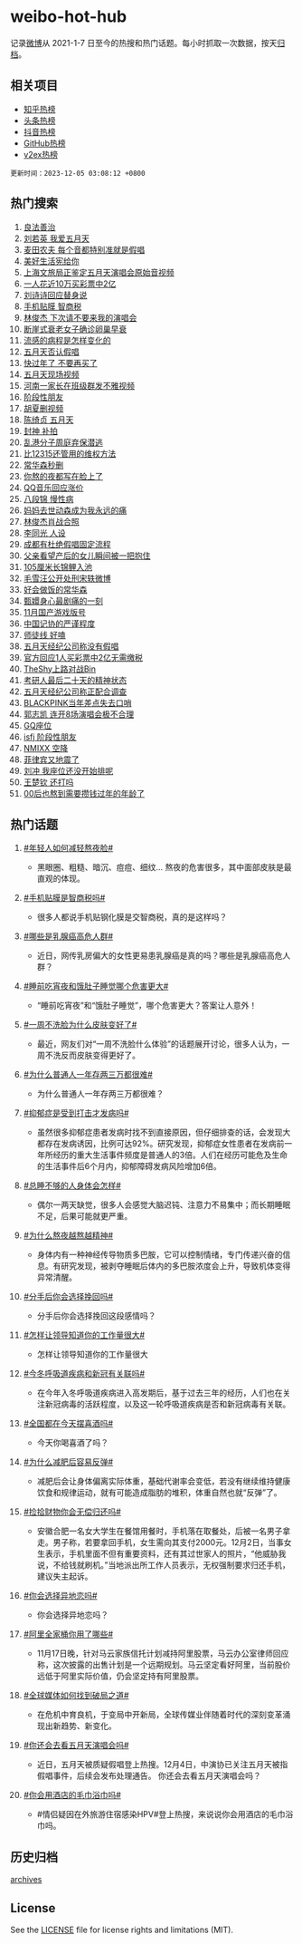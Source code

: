 # weibo-hot-hub

记录[微博](https://www.weibo.com)从 2021-1-7 日至今的热搜和热门话题。每小时抓取一次数据，按天[归档](archives)。

## 相关项目

- [知乎热榜](https://github.com/lonnyzhang423/zhihu-hot-hub)
- [头条热榜](https://github.com/lonnyzhang423/toutiao-hot-hub)
- [抖音热榜](https://github.com/lonnyzhang423/douyin-hot-hub)
- [GitHub热榜](https://github.com/lonnyzhang423/github-hot-hub)
- [v2ex热榜](https://github.com/lonnyzhang423/v2ex-hot-hub)


`更新时间：2023-12-05 03:08:12 +0800`

## 热门搜索

1. [良法善治](https://m.weibo.cn/search?containerid=100103type%3D1%26t%3D10%26q%3D%23%E8%89%AF%E6%B3%95%E5%96%84%E6%B2%BB%23&stream_entry_id=51&isnewpage=1&extparam=seat%3D1%26pos%3D0%26c_type%3D51%26q%3D%2523%25E8%2589%25AF%25E6%25B3%2595%25E5%2596%2584%25E6%25B2%25BB%2523%26filter_type%3Drealtimehot%26cate%3D10103%26stream_entry_id%3D51%26dgr%3D0%26display_time%3D1701716889%26pre_seqid%3D170171688970403231293)
1. [刘若英 我爱五月天](https://m.weibo.cn/search?containerid=100103type%3D1%26t%3D10%26q%3D%E5%88%98%E8%8B%A5%E8%8B%B1+%E6%88%91%E7%88%B1%E4%BA%94%E6%9C%88%E5%A4%A9&stream_entry_id=31&isnewpage=1&extparam=seat%3D1%26filter_type%3Drealtimehot%26q%3D%25E5%2588%2598%25E8%258B%25A5%25E8%258B%25B1%2520%25E6%2588%2591%25E7%2588%25B1%25E4%25BA%2594%25E6%259C%2588%25E5%25A4%25A9%26realpos%3D1%26pos%3D0%26lcate%3D5001%26c_type%3D31%26flag%3D16%26band_rank%3D1%26cate%3D5001%26stream_entry_id%3D31%26dgr%3D0%26display_time%3D1701716889%26pre_seqid%3D170171688970403231293)
1. [麦田农夫 每个音都特别准就是假唱](https://m.weibo.cn/search?containerid=100103type%3D1%26t%3D10%26q%3D%E9%BA%A6%E7%94%B0%E5%86%9C%E5%A4%AB+%E6%AF%8F%E4%B8%AA%E9%9F%B3%E9%83%BD%E7%89%B9%E5%88%AB%E5%87%86%E5%B0%B1%E6%98%AF%E5%81%87%E5%94%B1&stream_entry_id=31&isnewpage=1&extparam=seat%3D1%26filter_type%3Drealtimehot%26q%3D%25E9%25BA%25A6%25E7%2594%25B0%25E5%2586%259C%25E5%25A4%25AB%2520%25E6%25AF%258F%25E4%25B8%25AA%25E9%259F%25B3%25E9%2583%25BD%25E7%2589%25B9%25E5%2588%25AB%25E5%2587%2586%25E5%25B0%25B1%25E6%2598%25AF%25E5%2581%2587%25E5%2594%25B1%26realpos%3D2%26pos%3D1%26lcate%3D5001%26c_type%3D31%26flag%3D2%26band_rank%3D2%26cate%3D5001%26stream_entry_id%3D31%26dgr%3D0%26display_time%3D1701716889%26pre_seqid%3D170171688970403231293)
1. [美好生活宪给你](https://m.weibo.cn/search?containerid=100103type%3D1%26t%3D10%26q%3D%23%E7%BE%8E%E5%A5%BD%E7%94%9F%E6%B4%BB%E5%AE%AA%E7%BB%99%E4%BD%A0%23&stream_entry_id=31&isnewpage=1&extparam=seat%3D1%26filter_type%3Drealtimehot%26q%3D%2523%25E7%25BE%258E%25E5%25A5%25BD%25E7%2594%259F%25E6%25B4%25BB%25E5%25AE%25AA%25E7%25BB%2599%25E4%25BD%25A0%2523%26realpos%3D3%26pos%3D2%26lcate%3D5001%26c_type%3D31%26flag%3D0%26band_rank%3D3%26cate%3D5001%26stream_entry_id%3D31%26dgr%3D0%26display_time%3D1701716889%26pre_seqid%3D170171688970403231293)
1. [上海文旅局正鉴定五月天演唱会原始音视频](https://m.weibo.cn/search?containerid=100103type%3D1%26t%3D10%26q%3D%23%E4%B8%8A%E6%B5%B7%E6%96%87%E6%97%85%E5%B1%80%E6%AD%A3%E9%89%B4%E5%AE%9A%E4%BA%94%E6%9C%88%E5%A4%A9%E6%BC%94%E5%94%B1%E4%BC%9A%E5%8E%9F%E5%A7%8B%E9%9F%B3%E8%A7%86%E9%A2%91%23&stream_entry_id=31&isnewpage=1&extparam=seat%3D1%26filter_type%3Drealtimehot%26q%3D%2523%25E4%25B8%258A%25E6%25B5%25B7%25E6%2596%2587%25E6%2597%2585%25E5%25B1%2580%25E6%25AD%25A3%25E9%2589%25B4%25E5%25AE%259A%25E4%25BA%2594%25E6%259C%2588%25E5%25A4%25A9%25E6%25BC%2594%25E5%2594%25B1%25E4%25BC%259A%25E5%258E%259F%25E5%25A7%258B%25E9%259F%25B3%25E8%25A7%2586%25E9%25A2%2591%2523%26realpos%3D4%26pos%3D3%26lcate%3D5001%26c_type%3D31%26flag%3D16%26band_rank%3D4%26cate%3D5001%26stream_entry_id%3D31%26dgr%3D0%26display_time%3D1701716889%26pre_seqid%3D170171688970403231293)
1. [一人花近10万买彩票中2亿](https://m.weibo.cn/search?containerid=100103type%3D1%26t%3D10%26q%3D%23%E4%B8%80%E4%BA%BA%E8%8A%B1%E8%BF%9110%E4%B8%87%E4%B9%B0%E5%BD%A9%E7%A5%A8%E4%B8%AD2%E4%BA%BF%23&stream_entry_id=31&isnewpage=1&extparam=seat%3D1%26filter_type%3Drealtimehot%26q%3D%2523%25E4%25B8%2580%25E4%25BA%25BA%25E8%258A%25B1%25E8%25BF%259110%25E4%25B8%2587%25E4%25B9%25B0%25E5%25BD%25A9%25E7%25A5%25A8%25E4%25B8%25AD2%25E4%25BA%25BF%2523%26realpos%3D5%26pos%3D4%26lcate%3D5001%26c_type%3D31%26flag%3D16%26band_rank%3D5%26cate%3D5001%26stream_entry_id%3D31%26dgr%3D0%26display_time%3D1701716889%26pre_seqid%3D170171688970403231293)
1. [刘诗诗回应替身说](https://m.weibo.cn/search?containerid=100103type%3D1%26t%3D10%26q%3D%E5%88%98%E8%AF%97%E8%AF%97%E5%9B%9E%E5%BA%94%E6%9B%BF%E8%BA%AB%E8%AF%B4&stream_entry_id=31&isnewpage=1&extparam=seat%3D1%26filter_type%3Drealtimehot%26q%3D%25E5%2588%2598%25E8%25AF%2597%25E8%25AF%2597%25E5%259B%259E%25E5%25BA%2594%25E6%259B%25BF%25E8%25BA%25AB%25E8%25AF%25B4%26realpos%3D6%26pos%3D5%26lcate%3D5001%26c_type%3D31%26flag%3D2%26band_rank%3D6%26cate%3D5001%26stream_entry_id%3D31%26dgr%3D0%26display_time%3D1701716889%26pre_seqid%3D170171688970403231293)
1. [手机贴膜 智商税](https://m.weibo.cn/search?containerid=100103type%3D1%26t%3D10%26q%3D%E6%89%8B%E6%9C%BA%E8%B4%B4%E8%86%9C+%E6%99%BA%E5%95%86%E7%A8%8E&stream_entry_id=31&isnewpage=1&extparam=seat%3D1%26filter_type%3Drealtimehot%26q%3D%25E6%2589%258B%25E6%259C%25BA%25E8%25B4%25B4%25E8%2586%259C%2520%25E6%2599%25BA%25E5%2595%2586%25E7%25A8%258E%26realpos%3D7%26pos%3D6%26lcate%3D5001%26c_type%3D31%26flag%3D2%26band_rank%3D7%26cate%3D5001%26stream_entry_id%3D31%26dgr%3D0%26display_time%3D1701716889%26pre_seqid%3D170171688970403231293)
1. [林俊杰 下次请不要来我的演唱会](https://m.weibo.cn/search?containerid=100103type%3D1%26t%3D10%26q%3D%E6%9E%97%E4%BF%8A%E6%9D%B0+%E4%B8%8B%E6%AC%A1%E8%AF%B7%E4%B8%8D%E8%A6%81%E6%9D%A5%E6%88%91%E7%9A%84%E6%BC%94%E5%94%B1%E4%BC%9A&stream_entry_id=31&isnewpage=1&extparam=seat%3D1%26filter_type%3Drealtimehot%26q%3D%25E6%259E%2597%25E4%25BF%258A%25E6%259D%25B0%2520%25E4%25B8%258B%25E6%25AC%25A1%25E8%25AF%25B7%25E4%25B8%258D%25E8%25A6%2581%25E6%259D%25A5%25E6%2588%2591%25E7%259A%2584%25E6%25BC%2594%25E5%2594%25B1%25E4%25BC%259A%26realpos%3D8%26pos%3D7%26lcate%3D5001%26c_type%3D31%26flag%3D2%26band_rank%3D8%26cate%3D5001%26stream_entry_id%3D31%26dgr%3D0%26display_time%3D1701716889%26pre_seqid%3D170171688970403231293)
1. [断崖式衰老女子确诊卵巢早衰](https://m.weibo.cn/search?containerid=100103type%3D1%26t%3D10%26q%3D%23%E6%96%AD%E5%B4%96%E5%BC%8F%E8%A1%B0%E8%80%81%E5%A5%B3%E5%AD%90%E7%A1%AE%E8%AF%8A%E5%8D%B5%E5%B7%A2%E6%97%A9%E8%A1%B0%23&stream_entry_id=31&isnewpage=1&extparam=seat%3D1%26filter_type%3Drealtimehot%26q%3D%2523%25E6%2596%25AD%25E5%25B4%2596%25E5%25BC%258F%25E8%25A1%25B0%25E8%2580%2581%25E5%25A5%25B3%25E5%25AD%2590%25E7%25A1%25AE%25E8%25AF%258A%25E5%258D%25B5%25E5%25B7%25A2%25E6%2597%25A9%25E8%25A1%25B0%2523%26realpos%3D9%26pos%3D8%26lcate%3D5001%26c_type%3D31%26flag%3D2%26band_rank%3D9%26cate%3D5001%26stream_entry_id%3D31%26dgr%3D0%26display_time%3D1701716889%26pre_seqid%3D170171688970403231293)
1. [流感的病程是怎样变化的](https://m.weibo.cn/search?containerid=100103type%3D1%26t%3D10%26q%3D%23%E6%B5%81%E6%84%9F%E7%9A%84%E7%97%85%E7%A8%8B%E6%98%AF%E6%80%8E%E6%A0%B7%E5%8F%98%E5%8C%96%E7%9A%84%23&stream_entry_id=31&isnewpage=1&extparam=seat%3D1%26filter_type%3Drealtimehot%26q%3D%2523%25E6%25B5%2581%25E6%2584%259F%25E7%259A%2584%25E7%2597%2585%25E7%25A8%258B%25E6%2598%25AF%25E6%2580%258E%25E6%25A0%25B7%25E5%258F%2598%25E5%258C%2596%25E7%259A%2584%2523%26realpos%3D10%26pos%3D9%26lcate%3D5001%26c_type%3D31%26flag%3D0%26band_rank%3D10%26cate%3D5001%26stream_entry_id%3D31%26dgr%3D0%26display_time%3D1701716889%26pre_seqid%3D170171688970403231293)
1. [五月天否认假唱](https://m.weibo.cn/search?containerid=100103type%3D1%26t%3D10%26q%3D%E4%BA%94%E6%9C%88%E5%A4%A9%E5%90%A6%E8%AE%A4%E5%81%87%E5%94%B1&stream_entry_id=31&isnewpage=1&extparam=seat%3D1%26filter_type%3Drealtimehot%26q%3D%25E4%25BA%2594%25E6%259C%2588%25E5%25A4%25A9%25E5%2590%25A6%25E8%25AE%25A4%25E5%2581%2587%25E5%2594%25B1%26realpos%3D11%26pos%3D10%26lcate%3D5001%26c_type%3D31%26flag%3D0%26band_rank%3D11%26cate%3D5001%26stream_entry_id%3D31%26dgr%3D0%26display_time%3D1701716889%26pre_seqid%3D170171688970403231293)
1. [快过年了 不要再买了](https://m.weibo.cn/search?containerid=100103type%3D1%26t%3D10%26q%3D%E5%BF%AB%E8%BF%87%E5%B9%B4%E4%BA%86+%E4%B8%8D%E8%A6%81%E5%86%8D%E4%B9%B0%E4%BA%86&stream_entry_id=31&isnewpage=1&extparam=seat%3D1%26filter_type%3Drealtimehot%26q%3D%25E5%25BF%25AB%25E8%25BF%2587%25E5%25B9%25B4%25E4%25BA%2586%2520%25E4%25B8%258D%25E8%25A6%2581%25E5%2586%258D%25E4%25B9%25B0%25E4%25BA%2586%26realpos%3D12%26pos%3D11%26lcate%3D5001%26c_type%3D31%26flag%3D2%26band_rank%3D12%26cate%3D5001%26stream_entry_id%3D31%26dgr%3D0%26display_time%3D1701716889%26pre_seqid%3D170171688970403231293)
1. [五月天现场视频](https://m.weibo.cn/search?containerid=100103type%3D1%26t%3D10%26q%3D%E4%BA%94%E6%9C%88%E5%A4%A9%E7%8E%B0%E5%9C%BA%E8%A7%86%E9%A2%91&stream_entry_id=31&isnewpage=1&extparam=seat%3D1%26filter_type%3Drealtimehot%26q%3D%25E4%25BA%2594%25E6%259C%2588%25E5%25A4%25A9%25E7%258E%25B0%25E5%259C%25BA%25E8%25A7%2586%25E9%25A2%2591%26realpos%3D13%26pos%3D12%26lcate%3D5001%26c_type%3D31%26flag%3D0%26band_rank%3D13%26cate%3D5001%26stream_entry_id%3D31%26dgr%3D0%26display_time%3D1701716889%26pre_seqid%3D170171688970403231293)
1. [河南一家长在班级群发不雅视频](https://m.weibo.cn/search?containerid=100103type%3D1%26t%3D10%26q%3D%23%E6%B2%B3%E5%8D%97%E4%B8%80%E5%AE%B6%E9%95%BF%E5%9C%A8%E7%8F%AD%E7%BA%A7%E7%BE%A4%E5%8F%91%E4%B8%8D%E9%9B%85%E8%A7%86%E9%A2%91%23&stream_entry_id=31&isnewpage=1&extparam=seat%3D1%26filter_type%3Drealtimehot%26q%3D%2523%25E6%25B2%25B3%25E5%258D%2597%25E4%25B8%2580%25E5%25AE%25B6%25E9%2595%25BF%25E5%259C%25A8%25E7%258F%25AD%25E7%25BA%25A7%25E7%25BE%25A4%25E5%258F%2591%25E4%25B8%258D%25E9%259B%2585%25E8%25A7%2586%25E9%25A2%2591%2523%26realpos%3D14%26pos%3D13%26lcate%3D5001%26c_type%3D31%26flag%3D0%26band_rank%3D14%26cate%3D5001%26stream_entry_id%3D31%26dgr%3D0%26display_time%3D1701716889%26pre_seqid%3D170171688970403231293)
1. [阶段性朋友](https://m.weibo.cn/search?containerid=100103type%3D1%26t%3D10%26q%3D%23%E9%98%B6%E6%AE%B5%E6%80%A7%E6%9C%8B%E5%8F%8B%23&stream_entry_id=31&isnewpage=1&extparam=seat%3D1%26filter_type%3Drealtimehot%26q%3D%2523%25E9%2598%25B6%25E6%25AE%25B5%25E6%2580%25A7%25E6%259C%258B%25E5%258F%258B%2523%26realpos%3D15%26pos%3D14%26lcate%3D5001%26c_type%3D31%26flag%3D1%26band_rank%3D15%26cate%3D5001%26stream_entry_id%3D31%26dgr%3D0%26display_time%3D1701716889%26pre_seqid%3D170171688970403231293)
1. [胡夏删视频](https://m.weibo.cn/search?containerid=100103type%3D1%26t%3D10%26q%3D%E8%83%A1%E5%A4%8F%E5%88%A0%E8%A7%86%E9%A2%91&stream_entry_id=31&isnewpage=1&extparam=seat%3D1%26filter_type%3Drealtimehot%26q%3D%25E8%2583%25A1%25E5%25A4%258F%25E5%2588%25A0%25E8%25A7%2586%25E9%25A2%2591%26realpos%3D16%26pos%3D15%26lcate%3D5001%26c_type%3D31%26flag%3D0%26band_rank%3D16%26cate%3D5001%26stream_entry_id%3D31%26dgr%3D0%26display_time%3D1701716889%26pre_seqid%3D170171688970403231293)
1. [陈绮贞 五月天](https://m.weibo.cn/search?containerid=100103type%3D1%26t%3D10%26q%3D%E9%99%88%E7%BB%AE%E8%B4%9E+%E4%BA%94%E6%9C%88%E5%A4%A9&stream_entry_id=31&isnewpage=1&extparam=seat%3D1%26filter_type%3Drealtimehot%26q%3D%25E9%2599%2588%25E7%25BB%25AE%25E8%25B4%259E%2520%25E4%25BA%2594%25E6%259C%2588%25E5%25A4%25A9%26realpos%3D17%26pos%3D16%26lcate%3D5001%26c_type%3D31%26flag%3D0%26band_rank%3D17%26cate%3D5001%26stream_entry_id%3D31%26dgr%3D0%26display_time%3D1701716889%26pre_seqid%3D170171688970403231293)
1. [封神 补拍](https://m.weibo.cn/search?containerid=100103type%3D1%26t%3D10%26q%3D%E5%B0%81%E7%A5%9E+%E8%A1%A5%E6%8B%8D&stream_entry_id=31&isnewpage=1&extparam=seat%3D1%26filter_type%3Drealtimehot%26q%3D%25E5%25B0%2581%25E7%25A5%259E%2520%25E8%25A1%25A5%25E6%258B%258D%26realpos%3D18%26pos%3D17%26lcate%3D5001%26c_type%3D31%26flag%3D2%26band_rank%3D18%26cate%3D5001%26stream_entry_id%3D31%26dgr%3D0%26display_time%3D1701716889%26pre_seqid%3D170171688970403231293)
1. [乱港分子周庭弃保潜逃](https://m.weibo.cn/search?containerid=100103type%3D1%26t%3D10%26q%3D%23%E4%B9%B1%E6%B8%AF%E5%88%86%E5%AD%90%E5%91%A8%E5%BA%AD%E5%BC%83%E4%BF%9D%E6%BD%9C%E9%80%83%23&stream_entry_id=31&isnewpage=1&extparam=seat%3D1%26filter_type%3Drealtimehot%26q%3D%2523%25E4%25B9%25B1%25E6%25B8%25AF%25E5%2588%2586%25E5%25AD%2590%25E5%2591%25A8%25E5%25BA%25AD%25E5%25BC%2583%25E4%25BF%259D%25E6%25BD%259C%25E9%2580%2583%2523%26realpos%3D19%26pos%3D18%26lcate%3D5001%26c_type%3D31%26flag%3D0%26band_rank%3D19%26cate%3D5001%26stream_entry_id%3D31%26dgr%3D0%26display_time%3D1701716889%26pre_seqid%3D170171688970403231293)
1. [比12315还管用的维权方法](https://m.weibo.cn/search?containerid=100103type%3D1%26t%3D10%26q%3D%E6%AF%9412315%E8%BF%98%E7%AE%A1%E7%94%A8%E7%9A%84%E7%BB%B4%E6%9D%83%E6%96%B9%E6%B3%95&stream_entry_id=31&isnewpage=1&extparam=seat%3D1%26filter_type%3Drealtimehot%26q%3D%25E6%25AF%259412315%25E8%25BF%2598%25E7%25AE%25A1%25E7%2594%25A8%25E7%259A%2584%25E7%25BB%25B4%25E6%259D%2583%25E6%2596%25B9%25E6%25B3%2595%26realpos%3D20%26pos%3D19%26lcate%3D5001%26c_type%3D31%26flag%3D0%26band_rank%3D20%26cate%3D5001%26stream_entry_id%3D31%26dgr%3D0%26display_time%3D1701716889%26pre_seqid%3D170171688970403231293)
1. [常华森秒删](https://m.weibo.cn/search?containerid=100103type%3D1%26t%3D10%26q%3D%23%E5%B8%B8%E5%8D%8E%E6%A3%AE%E7%A7%92%E5%88%A0%23&stream_entry_id=31&isnewpage=1&extparam=seat%3D1%26filter_type%3Drealtimehot%26q%3D%2523%25E5%25B8%25B8%25E5%258D%258E%25E6%25A3%25AE%25E7%25A7%2592%25E5%2588%25A0%2523%26realpos%3D21%26pos%3D20%26lcate%3D5001%26c_type%3D31%26flag%3D2%26band_rank%3D21%26cate%3D5001%26stream_entry_id%3D31%26dgr%3D0%26display_time%3D1701716889%26pre_seqid%3D170171688970403231293)
1. [你熬的夜都写在脸上了](https://m.weibo.cn/search?containerid=100103type%3D1%26t%3D10%26q%3D%23%E4%BD%A0%E7%86%AC%E7%9A%84%E5%A4%9C%E9%83%BD%E5%86%99%E5%9C%A8%E8%84%B8%E4%B8%8A%E4%BA%86%23&stream_entry_id=31&isnewpage=1&extparam=seat%3D1%26filter_type%3Drealtimehot%26q%3D%2523%25E4%25BD%25A0%25E7%2586%25AC%25E7%259A%2584%25E5%25A4%259C%25E9%2583%25BD%25E5%2586%2599%25E5%259C%25A8%25E8%2584%25B8%25E4%25B8%258A%25E4%25BA%2586%2523%26realpos%3D22%26pos%3D21%26lcate%3D5001%26c_type%3D31%26flag%3D0%26band_rank%3D22%26cate%3D5001%26stream_entry_id%3D31%26dgr%3D0%26display_time%3D1701716889%26pre_seqid%3D170171688970403231293)
1. [QQ音乐回应涨价](https://m.weibo.cn/search?containerid=100103type%3D1%26t%3D10%26q%3D%23QQ%E9%9F%B3%E4%B9%90%E5%9B%9E%E5%BA%94%E6%B6%A8%E4%BB%B7%23&stream_entry_id=31&isnewpage=1&extparam=seat%3D1%26filter_type%3Drealtimehot%26q%3D%2523QQ%25E9%259F%25B3%25E4%25B9%2590%25E5%259B%259E%25E5%25BA%2594%25E6%25B6%25A8%25E4%25BB%25B7%2523%26realpos%3D23%26pos%3D22%26lcate%3D5001%26c_type%3D31%26flag%3D0%26band_rank%3D23%26cate%3D5001%26stream_entry_id%3D31%26dgr%3D0%26display_time%3D1701716889%26pre_seqid%3D170171688970403231293)
1. [八段锦 慢性病](https://m.weibo.cn/search?containerid=100103type%3D1%26t%3D10%26q%3D%E5%85%AB%E6%AE%B5%E9%94%A6+%E6%85%A2%E6%80%A7%E7%97%85&stream_entry_id=31&isnewpage=1&extparam=seat%3D1%26filter_type%3Drealtimehot%26q%3D%25E5%2585%25AB%25E6%25AE%25B5%25E9%2594%25A6%2520%25E6%2585%25A2%25E6%2580%25A7%25E7%2597%2585%26realpos%3D24%26pos%3D23%26lcate%3D5001%26c_type%3D31%26flag%3D0%26band_rank%3D24%26cate%3D5001%26stream_entry_id%3D31%26dgr%3D0%26display_time%3D1701716889%26pre_seqid%3D170171688970403231293)
1. [妈妈去世动森成为我永远的痛](https://m.weibo.cn/search?containerid=100103type%3D1%26t%3D10%26q%3D%E5%A6%88%E5%A6%88%E5%8E%BB%E4%B8%96%E5%8A%A8%E6%A3%AE%E6%88%90%E4%B8%BA%E6%88%91%E6%B0%B8%E8%BF%9C%E7%9A%84%E7%97%9B&stream_entry_id=31&isnewpage=1&extparam=seat%3D1%26filter_type%3Drealtimehot%26q%3D%25E5%25A6%2588%25E5%25A6%2588%25E5%258E%25BB%25E4%25B8%2596%25E5%258A%25A8%25E6%25A3%25AE%25E6%2588%2590%25E4%25B8%25BA%25E6%2588%2591%25E6%25B0%25B8%25E8%25BF%259C%25E7%259A%2584%25E7%2597%259B%26realpos%3D25%26pos%3D24%26lcate%3D5001%26c_type%3D31%26flag%3D0%26band_rank%3D25%26cate%3D5001%26stream_entry_id%3D31%26dgr%3D0%26display_time%3D1701716889%26pre_seqid%3D170171688970403231293)
1. [林俊杰肖战合照](https://m.weibo.cn/search?containerid=100103type%3D1%26t%3D10%26q%3D%23%E6%9E%97%E4%BF%8A%E6%9D%B0%E8%82%96%E6%88%98%E5%90%88%E7%85%A7%23&stream_entry_id=31&isnewpage=1&extparam=seat%3D1%26filter_type%3Drealtimehot%26q%3D%2523%25E6%259E%2597%25E4%25BF%258A%25E6%259D%25B0%25E8%2582%2596%25E6%2588%2598%25E5%2590%2588%25E7%2585%25A7%2523%26realpos%3D26%26pos%3D25%26lcate%3D5001%26c_type%3D31%26flag%3D0%26band_rank%3D26%26cate%3D5001%26stream_entry_id%3D31%26dgr%3D0%26display_time%3D1701716889%26pre_seqid%3D170171688970403231293)
1. [李同光 人设](https://m.weibo.cn/search?containerid=100103type%3D1%26t%3D10%26q%3D%E6%9D%8E%E5%90%8C%E5%85%89+%E4%BA%BA%E8%AE%BE&stream_entry_id=31&isnewpage=1&extparam=seat%3D1%26filter_type%3Drealtimehot%26q%3D%25E6%259D%258E%25E5%2590%258C%25E5%2585%2589%2520%25E4%25BA%25BA%25E8%25AE%25BE%26realpos%3D27%26pos%3D26%26lcate%3D5001%26c_type%3D31%26flag%3D0%26band_rank%3D27%26cate%3D5001%26stream_entry_id%3D31%26dgr%3D0%26display_time%3D1701716889%26pre_seqid%3D170171688970403231293)
1. [成都有杜绝假唱固定流程](https://m.weibo.cn/search?containerid=100103type%3D1%26t%3D10%26q%3D%23%E6%88%90%E9%83%BD%E6%9C%89%E6%9D%9C%E7%BB%9D%E5%81%87%E5%94%B1%E5%9B%BA%E5%AE%9A%E6%B5%81%E7%A8%8B%23&stream_entry_id=31&isnewpage=1&extparam=seat%3D1%26filter_type%3Drealtimehot%26q%3D%2523%25E6%2588%2590%25E9%2583%25BD%25E6%259C%2589%25E6%259D%259C%25E7%25BB%259D%25E5%2581%2587%25E5%2594%25B1%25E5%259B%25BA%25E5%25AE%259A%25E6%25B5%2581%25E7%25A8%258B%2523%26realpos%3D28%26pos%3D27%26lcate%3D5001%26c_type%3D31%26flag%3D0%26band_rank%3D28%26cate%3D5001%26stream_entry_id%3D31%26dgr%3D0%26display_time%3D1701716889%26pre_seqid%3D170171688970403231293)
1. [父亲看望产后的女儿瞬间被一把抱住](https://m.weibo.cn/search?containerid=100103type%3D1%26t%3D10%26q%3D%23%E7%88%B6%E4%BA%B2%E7%9C%8B%E6%9C%9B%E4%BA%A7%E5%90%8E%E7%9A%84%E5%A5%B3%E5%84%BF%E7%9E%AC%E9%97%B4%E8%A2%AB%E4%B8%80%E6%8A%8A%E6%8A%B1%E4%BD%8F%23&stream_entry_id=31&isnewpage=1&extparam=seat%3D1%26filter_type%3Drealtimehot%26q%3D%2523%25E7%2588%25B6%25E4%25BA%25B2%25E7%259C%258B%25E6%259C%259B%25E4%25BA%25A7%25E5%2590%258E%25E7%259A%2584%25E5%25A5%25B3%25E5%2584%25BF%25E7%259E%25AC%25E9%2597%25B4%25E8%25A2%25AB%25E4%25B8%2580%25E6%258A%258A%25E6%258A%25B1%25E4%25BD%258F%2523%26realpos%3D29%26pos%3D28%26lcate%3D5001%26c_type%3D31%26flag%3D32768%26band_rank%3D29%26cate%3D5001%26stream_entry_id%3D31%26dgr%3D0%26display_time%3D1701716889%26pre_seqid%3D170171688970403231293)
1. [105厘米长锦鲤入池](https://m.weibo.cn/search?containerid=100103type%3D1%26t%3D10%26q%3D%23105%E5%8E%98%E7%B1%B3%E9%95%BF%E9%94%A6%E9%B2%A4%E5%85%A5%E6%B1%A0%23&stream_entry_id=31&isnewpage=1&extparam=seat%3D1%26filter_type%3Drealtimehot%26q%3D%2523105%25E5%258E%2598%25E7%25B1%25B3%25E9%2595%25BF%25E9%2594%25A6%25E9%25B2%25A4%25E5%2585%25A5%25E6%25B1%25A0%2523%26realpos%3D30%26pos%3D29%26lcate%3D5001%26c_type%3D31%26flag%3D0%26band_rank%3D30%26cate%3D5001%26stream_entry_id%3D31%26dgr%3D0%26display_time%3D1701716889%26pre_seqid%3D170171688970403231293)
1. [毛雪汪公开处刑宋轶微博](https://m.weibo.cn/search?containerid=100103type%3D1%26t%3D10%26q%3D%E6%AF%9B%E9%9B%AA%E6%B1%AA%E5%85%AC%E5%BC%80%E5%A4%84%E5%88%91%E5%AE%8B%E8%BD%B6%E5%BE%AE%E5%8D%9A&stream_entry_id=31&isnewpage=1&extparam=seat%3D1%26filter_type%3Drealtimehot%26q%3D%25E6%25AF%259B%25E9%259B%25AA%25E6%25B1%25AA%25E5%2585%25AC%25E5%25BC%2580%25E5%25A4%2584%25E5%2588%2591%25E5%25AE%258B%25E8%25BD%25B6%25E5%25BE%25AE%25E5%258D%259A%26realpos%3D31%26pos%3D30%26lcate%3D5001%26c_type%3D31%26flag%3D0%26band_rank%3D31%26cate%3D5001%26stream_entry_id%3D31%26dgr%3D0%26display_time%3D1701716889%26pre_seqid%3D170171688970403231293)
1. [好会做饭的常华森](https://m.weibo.cn/search?containerid=100103type%3D1%26t%3D10%26q%3D%E5%A5%BD%E4%BC%9A%E5%81%9A%E9%A5%AD%E7%9A%84%E5%B8%B8%E5%8D%8E%E6%A3%AE&stream_entry_id=31&isnewpage=1&extparam=seat%3D1%26filter_type%3Drealtimehot%26q%3D%25E5%25A5%25BD%25E4%25BC%259A%25E5%2581%259A%25E9%25A5%25AD%25E7%259A%2584%25E5%25B8%25B8%25E5%258D%258E%25E6%25A3%25AE%26realpos%3D32%26pos%3D31%26lcate%3D5001%26c_type%3D31%26flag%3D0%26band_rank%3D32%26cate%3D5001%26stream_entry_id%3D31%26dgr%3D0%26display_time%3D1701716889%26pre_seqid%3D170171688970403231293)
1. [甄嬛身心最剧痛的一刻](https://m.weibo.cn/search?containerid=100103type%3D1%26t%3D10%26q%3D%E7%94%84%E5%AC%9B%E8%BA%AB%E5%BF%83%E6%9C%80%E5%89%A7%E7%97%9B%E7%9A%84%E4%B8%80%E5%88%BB&stream_entry_id=31&isnewpage=1&extparam=seat%3D1%26filter_type%3Drealtimehot%26q%3D%25E7%2594%2584%25E5%25AC%259B%25E8%25BA%25AB%25E5%25BF%2583%25E6%259C%2580%25E5%2589%25A7%25E7%2597%259B%25E7%259A%2584%25E4%25B8%2580%25E5%2588%25BB%26realpos%3D33%26pos%3D32%26lcate%3D5001%26c_type%3D31%26flag%3D0%26band_rank%3D33%26cate%3D5001%26stream_entry_id%3D31%26dgr%3D0%26display_time%3D1701716889%26pre_seqid%3D170171688970403231293)
1. [11月国产游戏版号](https://m.weibo.cn/search?containerid=100103type%3D1%26t%3D10%26q%3D%2311%E6%9C%88%E5%9B%BD%E4%BA%A7%E6%B8%B8%E6%88%8F%E7%89%88%E5%8F%B7%23&stream_entry_id=31&isnewpage=1&extparam=seat%3D1%26filter_type%3Drealtimehot%26q%3D%252311%25E6%259C%2588%25E5%259B%25BD%25E4%25BA%25A7%25E6%25B8%25B8%25E6%2588%258F%25E7%2589%2588%25E5%258F%25B7%2523%26realpos%3D34%26pos%3D33%26lcate%3D5001%26c_type%3D31%26flag%3D0%26band_rank%3D34%26cate%3D5001%26stream_entry_id%3D31%26dgr%3D0%26display_time%3D1701716889%26pre_seqid%3D170171688970403231293)
1. [中国记协的严谨程度](https://m.weibo.cn/search?containerid=100103type%3D1%26t%3D10%26q%3D%E4%B8%AD%E5%9B%BD%E8%AE%B0%E5%8D%8F%E7%9A%84%E4%B8%A5%E8%B0%A8%E7%A8%8B%E5%BA%A6&stream_entry_id=31&isnewpage=1&extparam=seat%3D1%26filter_type%3Drealtimehot%26q%3D%25E4%25B8%25AD%25E5%259B%25BD%25E8%25AE%25B0%25E5%258D%258F%25E7%259A%2584%25E4%25B8%25A5%25E8%25B0%25A8%25E7%25A8%258B%25E5%25BA%25A6%26realpos%3D35%26pos%3D34%26lcate%3D5001%26c_type%3D31%26flag%3D1%26band_rank%3D35%26cate%3D5001%26stream_entry_id%3D31%26dgr%3D0%26display_time%3D1701716889%26pre_seqid%3D170171688970403231293)
1. [师徒线 好嗑](https://m.weibo.cn/search?containerid=100103type%3D1%26t%3D10%26q%3D%E5%B8%88%E5%BE%92%E7%BA%BF+%E5%A5%BD%E5%97%91&stream_entry_id=31&isnewpage=1&extparam=seat%3D1%26filter_type%3Drealtimehot%26q%3D%25E5%25B8%2588%25E5%25BE%2592%25E7%25BA%25BF%2520%25E5%25A5%25BD%25E5%2597%2591%26realpos%3D36%26pos%3D35%26lcate%3D5001%26c_type%3D31%26flag%3D0%26band_rank%3D36%26cate%3D5001%26stream_entry_id%3D31%26dgr%3D0%26display_time%3D1701716889%26pre_seqid%3D170171688970403231293)
1. [五月天经纪公司称没有假唱](https://m.weibo.cn/search?containerid=100103type%3D1%26t%3D10%26q%3D%23%E4%BA%94%E6%9C%88%E5%A4%A9%E7%BB%8F%E7%BA%AA%E5%85%AC%E5%8F%B8%E7%A7%B0%E6%B2%A1%E6%9C%89%E5%81%87%E5%94%B1%23&stream_entry_id=31&isnewpage=1&extparam=seat%3D1%26filter_type%3Drealtimehot%26q%3D%2523%25E4%25BA%2594%25E6%259C%2588%25E5%25A4%25A9%25E7%25BB%258F%25E7%25BA%25AA%25E5%2585%25AC%25E5%258F%25B8%25E7%25A7%25B0%25E6%25B2%25A1%25E6%259C%2589%25E5%2581%2587%25E5%2594%25B1%2523%26realpos%3D37%26pos%3D36%26lcate%3D5001%26c_type%3D31%26flag%3D0%26band_rank%3D37%26cate%3D5001%26stream_entry_id%3D31%26dgr%3D0%26display_time%3D1701716889%26pre_seqid%3D170171688970403231293)
1. [官方回应1人买彩票中2亿无需缴税](https://m.weibo.cn/search?containerid=100103type%3D1%26t%3D10%26q%3D%23%E5%AE%98%E6%96%B9%E5%9B%9E%E5%BA%941%E4%BA%BA%E4%B9%B0%E5%BD%A9%E7%A5%A8%E4%B8%AD2%E4%BA%BF%E6%97%A0%E9%9C%80%E7%BC%B4%E7%A8%8E%23&stream_entry_id=31&isnewpage=1&extparam=seat%3D1%26filter_type%3Drealtimehot%26q%3D%2523%25E5%25AE%2598%25E6%2596%25B9%25E5%259B%259E%25E5%25BA%25941%25E4%25BA%25BA%25E4%25B9%25B0%25E5%25BD%25A9%25E7%25A5%25A8%25E4%25B8%25AD2%25E4%25BA%25BF%25E6%2597%25A0%25E9%259C%2580%25E7%25BC%25B4%25E7%25A8%258E%2523%26realpos%3D38%26pos%3D37%26lcate%3D5001%26c_type%3D31%26flag%3D0%26band_rank%3D38%26cate%3D5001%26stream_entry_id%3D31%26dgr%3D0%26display_time%3D1701716889%26pre_seqid%3D170171688970403231293)
1. [TheShy上路对战Bin](https://m.weibo.cn/search?containerid=100103type%3D1%26t%3D10%26q%3D%23TheShy%E4%B8%8A%E8%B7%AF%E5%AF%B9%E6%88%98Bin%23&stream_entry_id=31&isnewpage=1&extparam=seat%3D1%26filter_type%3Drealtimehot%26q%3D%2523TheShy%25E4%25B8%258A%25E8%25B7%25AF%25E5%25AF%25B9%25E6%2588%2598Bin%2523%26realpos%3D39%26pos%3D38%26lcate%3D5001%26c_type%3D31%26flag%3D0%26band_rank%3D39%26cate%3D5001%26stream_entry_id%3D31%26dgr%3D0%26display_time%3D1701716889%26pre_seqid%3D170171688970403231293)
1. [考研人最后二十天的精神状态](https://m.weibo.cn/search?containerid=100103type%3D1%26t%3D10%26q%3D%23%E8%80%83%E7%A0%94%E4%BA%BA%E6%9C%80%E5%90%8E%E4%BA%8C%E5%8D%81%E5%A4%A9%E7%9A%84%E7%B2%BE%E7%A5%9E%E7%8A%B6%E6%80%81%23&stream_entry_id=31&isnewpage=1&extparam=seat%3D1%26filter_type%3Drealtimehot%26q%3D%2523%25E8%2580%2583%25E7%25A0%2594%25E4%25BA%25BA%25E6%259C%2580%25E5%2590%258E%25E4%25BA%258C%25E5%258D%2581%25E5%25A4%25A9%25E7%259A%2584%25E7%25B2%25BE%25E7%25A5%259E%25E7%258A%25B6%25E6%2580%2581%2523%26realpos%3D40%26pos%3D39%26lcate%3D5001%26c_type%3D31%26flag%3D0%26band_rank%3D40%26cate%3D5001%26stream_entry_id%3D31%26dgr%3D0%26display_time%3D1701716889%26pre_seqid%3D170171688970403231293)
1. [五月天经纪公司称正配合调查](https://m.weibo.cn/search?containerid=100103type%3D1%26t%3D10%26q%3D%23%E4%BA%94%E6%9C%88%E5%A4%A9%E7%BB%8F%E7%BA%AA%E5%85%AC%E5%8F%B8%E7%A7%B0%E6%AD%A3%E9%85%8D%E5%90%88%E8%B0%83%E6%9F%A5%23&stream_entry_id=31&isnewpage=1&extparam=seat%3D1%26filter_type%3Drealtimehot%26q%3D%2523%25E4%25BA%2594%25E6%259C%2588%25E5%25A4%25A9%25E7%25BB%258F%25E7%25BA%25AA%25E5%2585%25AC%25E5%258F%25B8%25E7%25A7%25B0%25E6%25AD%25A3%25E9%2585%258D%25E5%2590%2588%25E8%25B0%2583%25E6%259F%25A5%2523%26realpos%3D41%26pos%3D40%26lcate%3D5001%26c_type%3D31%26flag%3D0%26band_rank%3D41%26cate%3D5001%26stream_entry_id%3D31%26dgr%3D0%26display_time%3D1701716889%26pre_seqid%3D170171688970403231293)
1. [BLACKPINK当年差点失去口哨](https://m.weibo.cn/search?containerid=100103type%3D1%26t%3D10%26q%3D%23BLACKPINK%E5%BD%93%E5%B9%B4%E5%B7%AE%E7%82%B9%E5%A4%B1%E5%8E%BB%E5%8F%A3%E5%93%A8%23&stream_entry_id=31&isnewpage=1&extparam=seat%3D1%26filter_type%3Drealtimehot%26q%3D%2523BLACKPINK%25E5%25BD%2593%25E5%25B9%25B4%25E5%25B7%25AE%25E7%2582%25B9%25E5%25A4%25B1%25E5%258E%25BB%25E5%258F%25A3%25E5%2593%25A8%2523%26realpos%3D42%26pos%3D41%26lcate%3D5001%26c_type%3D31%26flag%3D0%26band_rank%3D42%26cate%3D5001%26stream_entry_id%3D31%26dgr%3D0%26display_time%3D1701716889%26pre_seqid%3D170171688970403231293)
1. [郭志凯 连开8场演唱会极不合理](https://m.weibo.cn/search?containerid=100103type%3D1%26t%3D10%26q%3D%E9%83%AD%E5%BF%97%E5%87%AF+%E8%BF%9E%E5%BC%808%E5%9C%BA%E6%BC%94%E5%94%B1%E4%BC%9A%E6%9E%81%E4%B8%8D%E5%90%88%E7%90%86&stream_entry_id=31&isnewpage=1&extparam=seat%3D1%26filter_type%3Drealtimehot%26q%3D%25E9%2583%25AD%25E5%25BF%2597%25E5%2587%25AF%2520%25E8%25BF%259E%25E5%25BC%25808%25E5%259C%25BA%25E6%25BC%2594%25E5%2594%25B1%25E4%25BC%259A%25E6%259E%2581%25E4%25B8%258D%25E5%2590%2588%25E7%2590%2586%26realpos%3D43%26pos%3D42%26lcate%3D5001%26c_type%3D31%26flag%3D0%26band_rank%3D43%26cate%3D5001%26stream_entry_id%3D31%26dgr%3D0%26display_time%3D1701716889%26pre_seqid%3D170171688970403231293)
1. [GQ座位](https://m.weibo.cn/search?containerid=100103type%3D1%26t%3D10%26q%3DGQ%E5%BA%A7%E4%BD%8D&stream_entry_id=31&isnewpage=1&extparam=seat%3D1%26filter_type%3Drealtimehot%26q%3DGQ%25E5%25BA%25A7%25E4%25BD%258D%26realpos%3D44%26pos%3D43%26lcate%3D5001%26c_type%3D31%26flag%3D0%26band_rank%3D44%26cate%3D5001%26stream_entry_id%3D31%26dgr%3D0%26display_time%3D1701716889%26pre_seqid%3D170171688970403231293)
1. [isfj 阶段性朋友](https://m.weibo.cn/search?containerid=100103type%3D1%26t%3D10%26q%3Disfj+%E9%98%B6%E6%AE%B5%E6%80%A7%E6%9C%8B%E5%8F%8B&stream_entry_id=31&isnewpage=1&extparam=seat%3D1%26filter_type%3Drealtimehot%26q%3Disfj%2520%25E9%2598%25B6%25E6%25AE%25B5%25E6%2580%25A7%25E6%259C%258B%25E5%258F%258B%26realpos%3D45%26pos%3D44%26lcate%3D5001%26c_type%3D31%26flag%3D0%26band_rank%3D45%26cate%3D5001%26stream_entry_id%3D31%26dgr%3D0%26display_time%3D1701716889%26pre_seqid%3D170171688970403231293)
1. [NMIXX 空降](https://m.weibo.cn/search?containerid=100103type%3D1%26t%3D10%26q%3DNMIXX+%E7%A9%BA%E9%99%8D&stream_entry_id=31&isnewpage=1&extparam=seat%3D1%26filter_type%3Drealtimehot%26q%3DNMIXX%2520%25E7%25A9%25BA%25E9%2599%258D%26realpos%3D46%26pos%3D45%26lcate%3D5001%26c_type%3D31%26flag%3D0%26band_rank%3D46%26cate%3D5001%26stream_entry_id%3D31%26dgr%3D0%26display_time%3D1701716889%26pre_seqid%3D170171688970403231293)
1. [菲律宾又地震了](https://m.weibo.cn/search?containerid=100103type%3D1%26t%3D10%26q%3D%23%E8%8F%B2%E5%BE%8B%E5%AE%BE%E5%8F%88%E5%9C%B0%E9%9C%87%E4%BA%86%23&stream_entry_id=31&isnewpage=1&extparam=seat%3D1%26filter_type%3Drealtimehot%26q%3D%2523%25E8%258F%25B2%25E5%25BE%258B%25E5%25AE%25BE%25E5%258F%2588%25E5%259C%25B0%25E9%259C%2587%25E4%25BA%2586%2523%26realpos%3D47%26pos%3D46%26lcate%3D5001%26c_type%3D31%26flag%3D1%26band_rank%3D47%26cate%3D5001%26stream_entry_id%3D31%26dgr%3D0%26display_time%3D1701716889%26pre_seqid%3D170171688970403231293)
1. [刘冲 我座位还没开始排呢](https://m.weibo.cn/search?containerid=100103type%3D1%26t%3D10%26q%3D%E5%88%98%E5%86%B2+%E6%88%91%E5%BA%A7%E4%BD%8D%E8%BF%98%E6%B2%A1%E5%BC%80%E5%A7%8B%E6%8E%92%E5%91%A2&stream_entry_id=31&isnewpage=1&extparam=seat%3D1%26filter_type%3Drealtimehot%26q%3D%25E5%2588%2598%25E5%2586%25B2%2520%25E6%2588%2591%25E5%25BA%25A7%25E4%25BD%258D%25E8%25BF%2598%25E6%25B2%25A1%25E5%25BC%2580%25E5%25A7%258B%25E6%258E%2592%25E5%2591%25A2%26realpos%3D48%26pos%3D47%26lcate%3D5001%26c_type%3D31%26flag%3D0%26band_rank%3D48%26cate%3D5001%26stream_entry_id%3D31%26dgr%3D0%26display_time%3D1701716889%26pre_seqid%3D170171688970403231293)
1. [王楚钦 还打吗](https://m.weibo.cn/search?containerid=100103type%3D1%26t%3D10%26q%3D%E7%8E%8B%E6%A5%9A%E9%92%A6+%E8%BF%98%E6%89%93%E5%90%97&stream_entry_id=31&isnewpage=1&extparam=seat%3D1%26filter_type%3Drealtimehot%26q%3D%25E7%258E%258B%25E6%25A5%259A%25E9%2592%25A6%2520%25E8%25BF%2598%25E6%2589%2593%25E5%2590%2597%26realpos%3D49%26pos%3D48%26lcate%3D5001%26c_type%3D31%26flag%3D0%26band_rank%3D49%26cate%3D5001%26stream_entry_id%3D31%26dgr%3D0%26display_time%3D1701716889%26pre_seqid%3D170171688970403231293)
1. [00后也熬到需要攒钱过年的年龄了](https://m.weibo.cn/search?containerid=100103type%3D1%26t%3D10%26q%3D%2300%E5%90%8E%E4%B9%9F%E7%86%AC%E5%88%B0%E9%9C%80%E8%A6%81%E6%94%92%E9%92%B1%E8%BF%87%E5%B9%B4%E7%9A%84%E5%B9%B4%E9%BE%84%E4%BA%86%23&stream_entry_id=31&isnewpage=1&extparam=seat%3D1%26filter_type%3Drealtimehot%26q%3D%252300%25E5%2590%258E%25E4%25B9%259F%25E7%2586%25AC%25E5%2588%25B0%25E9%259C%2580%25E8%25A6%2581%25E6%2594%2592%25E9%2592%25B1%25E8%25BF%2587%25E5%25B9%25B4%25E7%259A%2584%25E5%25B9%25B4%25E9%25BE%2584%25E4%25BA%2586%2523%26realpos%3D50%26pos%3D49%26lcate%3D5001%26c_type%3D31%26flag%3D0%26band_rank%3D50%26cate%3D5001%26stream_entry_id%3D31%26dgr%3D0%26display_time%3D1701716889%26pre_seqid%3D170171688970403231293)

## 热门话题

1. [#年轻人如何减轻熬夜脸#](https://m.weibo.cn/search?containerid=231522type%3D1%26t%3D10%26q%3D%23%E5%B9%B4%E8%BD%BB%E4%BA%BA%E5%A6%82%E4%BD%95%E5%87%8F%E8%BD%BB%E7%86%AC%E5%A4%9C%E8%84%B8%23&stream_entry_id=128&isnewpage=1&extparam=seat%3D1%26lcate%3D5004%26c_type%3D128%26dgr%3D0%26pos%3D1-0-0%26cate%3D5004%26unitid%3D1701696479264%26display_time%3D1701716891%26pre_seqid%3D1701716891908016235133)
    - 黑眼圈、粗糙、暗沉、痘痘、细纹… 熬夜的危害很多，其中面部皮肤是最直观的体现。

1. [#手机贴膜是智商税吗#](https://m.weibo.cn/search?containerid=231522type%3D1%26t%3D10%26q%3D%23%E6%89%8B%E6%9C%BA%E8%B4%B4%E8%86%9C%E6%98%AF%E6%99%BA%E5%95%86%E7%A8%8E%E5%90%97%23&stream_entry_id=128&isnewpage=1&extparam=seat%3D1%26lcate%3D5004%26c_type%3D128%26dgr%3D0%26pos%3D1-0-1%26cate%3D5004%26unitid%3D1701700117773%26display_time%3D1701716891%26pre_seqid%3D1701716891908016235133)
    - 很多人都说手机贴钢化膜是交智商税，真的是这样吗？

1. [#哪些是乳腺癌高危人群#](https://m.weibo.cn/search?containerid=231522type%3D1%26t%3D10%26q%3D%23%E5%93%AA%E4%BA%9B%E6%98%AF%E4%B9%B3%E8%85%BA%E7%99%8C%E9%AB%98%E5%8D%B1%E4%BA%BA%E7%BE%A4%23&stream_entry_id=128&isnewpage=1&extparam=seat%3D1%26lcate%3D5004%26c_type%3D128%26dgr%3D0%26pos%3D1-0-2%26cate%3D5004%26unitid%3D1701694991394%26display_time%3D1701716891%26pre_seqid%3D1701716891908016235133)
    - 近日，网传乳房偏大的女性更易患乳腺癌是真的吗？哪些是乳腺癌高危人群？

1. [#睡前吃宵夜和饿肚子睡觉哪个危害更大#](https://m.weibo.cn/search?containerid=231522type%3D1%26t%3D10%26q%3D%23%E7%9D%A1%E5%89%8D%E5%90%83%E5%AE%B5%E5%A4%9C%E5%92%8C%E9%A5%BF%E8%82%9A%E5%AD%90%E7%9D%A1%E8%A7%89%E5%93%AA%E4%B8%AA%E5%8D%B1%E5%AE%B3%E6%9B%B4%E5%A4%A7%23&stream_entry_id=128&isnewpage=1&extparam=seat%3D1%26lcate%3D5004%26c_type%3D128%26dgr%3D0%26pos%3D1-0-3%26cate%3D5004%26unitid%3D1701613925221%26display_time%3D1701716891%26pre_seqid%3D1701716891908016235133)
    - “睡前吃宵夜”和“饿肚子睡觉”，哪个危害更大？答案让人意外！

1. [#一周不洗脸为什么皮肤变好了#](https://m.weibo.cn/search?containerid=231522type%3D1%26t%3D10%26q%3D%23%E4%B8%80%E5%91%A8%E4%B8%8D%E6%B4%97%E8%84%B8%E4%B8%BA%E4%BB%80%E4%B9%88%E7%9A%AE%E8%82%A4%E5%8F%98%E5%A5%BD%E4%BA%86%23&stream_entry_id=128&isnewpage=1&extparam=seat%3D1%26lcate%3D5004%26c_type%3D128%26dgr%3D0%26pos%3D1-0-4%26cate%3D5004%26unitid%3D1701607644238%26display_time%3D1701716891%26pre_seqid%3D1701716891908016235133)
    - 最近，网友们对“一周不洗脸什么体验”的话题展开讨论，很多人认为，一周不洗反而皮肤变得更好了。

1. [#为什么普通人一年存两三万都很难#](https://m.weibo.cn/search?containerid=231522type%3D1%26t%3D10%26q%3D%23%E4%B8%BA%E4%BB%80%E4%B9%88%E6%99%AE%E9%80%9A%E4%BA%BA%E4%B8%80%E5%B9%B4%E5%AD%98%E4%B8%A4%E4%B8%89%E4%B8%87%E9%83%BD%E5%BE%88%E9%9A%BE%23&stream_entry_id=128&isnewpage=1&extparam=seat%3D1%26lcate%3D5004%26c_type%3D128%26dgr%3D0%26pos%3D1-0-5%26cate%3D5004%26unitid%3D1701584516810%26display_time%3D1701716891%26pre_seqid%3D1701716891908016235133)
    - 为什么普通人一年存两三万都很难？

1. [#抑郁症是受到打击才发病吗#](https://m.weibo.cn/search?containerid=231522type%3D1%26t%3D10%26q%3D%23%E6%8A%91%E9%83%81%E7%97%87%E6%98%AF%E5%8F%97%E5%88%B0%E6%89%93%E5%87%BB%E6%89%8D%E5%8F%91%E7%97%85%E5%90%97%23&stream_entry_id=128&isnewpage=1&extparam=seat%3D1%26lcate%3D5004%26c_type%3D128%26dgr%3D0%26pos%3D1-0-6%26cate%3D5004%26unitid%3D1701592013484%26display_time%3D1701716891%26pre_seqid%3D1701716891908016235133)
    - 虽然很多抑郁症患者发病时找不到直接原因，但仔细排查的话，会发现大都存在发病诱因，比例可达92%。研究发现，抑郁症女性患者在发病前一年所经历的重大生活事件频度是普通人的3倍。人们在经历可能危及生命的生活事件后6个月内，抑郁障碍发病风险增加6倍。

1. [#总睡不够的人身体会怎样#](https://m.weibo.cn/search?containerid=231522type%3D1%26t%3D10%26q%3D%23%E6%80%BB%E7%9D%A1%E4%B8%8D%E5%A4%9F%E7%9A%84%E4%BA%BA%E8%BA%AB%E4%BD%93%E4%BC%9A%E6%80%8E%E6%A0%B7%23&stream_entry_id=128&isnewpage=1&extparam=seat%3D1%26lcate%3D5004%26c_type%3D128%26dgr%3D0%26pos%3D1-0-7%26cate%3D5004%26unitid%3D1701673037355%26display_time%3D1701716891%26pre_seqid%3D1701716891908016235133)
    - 偶尔一两天缺觉，很多人会感觉大脑迟钝、注意力不易集中；而长期睡眠不足，后果可能就更严重。

1. [#为什么熬夜越熬越精神#](https://m.weibo.cn/search?containerid=231522type%3D1%26t%3D10%26q%3D%23%E4%B8%BA%E4%BB%80%E4%B9%88%E7%86%AC%E5%A4%9C%E8%B6%8A%E7%86%AC%E8%B6%8A%E7%B2%BE%E7%A5%9E%23&stream_entry_id=128&isnewpage=1&extparam=seat%3D1%26lcate%3D5004%26c_type%3D128%26dgr%3D0%26pos%3D1-0-8%26cate%3D5004%26unitid%3D1701699208909%26display_time%3D1701716891%26pre_seqid%3D1701716891908016235133)
    - 身体内有一种神经传导物质多巴胺，它可以控制情绪，专门传递兴奋的信息。有研究发现，被剥夺睡眠后体内的多巴胺浓度会上升，导致机体变得异常清醒。

1. [#分手后你会选择挽回吗#](https://m.weibo.cn/search?containerid=231522type%3D1%26t%3D10%26q%3D%23%E5%88%86%E6%89%8B%E5%90%8E%E4%BD%A0%E4%BC%9A%E9%80%89%E6%8B%A9%E6%8C%BD%E5%9B%9E%E5%90%97%23&stream_entry_id=128&isnewpage=1&extparam=seat%3D1%26lcate%3D5004%26c_type%3D128%26dgr%3D0%26pos%3D1-0-9%26cate%3D5004%26unitid%3D1701646901789%26display_time%3D1701716891%26pre_seqid%3D1701716891908016235133)
    - 分手后你会选择挽回这段感情吗？

1. [#怎样让领导知道你的工作量很大#](https://m.weibo.cn/search?containerid=231522type%3D1%26t%3D10%26q%3D%23%E6%80%8E%E6%A0%B7%E8%AE%A9%E9%A2%86%E5%AF%BC%E7%9F%A5%E9%81%93%E4%BD%A0%E7%9A%84%E5%B7%A5%E4%BD%9C%E9%87%8F%E5%BE%88%E5%A4%A7%23&stream_entry_id=128&isnewpage=1&extparam=seat%3D1%26lcate%3D5004%26c_type%3D128%26dgr%3D0%26pos%3D1-0-10%26cate%3D5004%26unitid%3D1701655632947%26display_time%3D1701716891%26pre_seqid%3D1701716891908016235133)
    - 怎样让领导知道你的工作量很大

1. [#今冬呼吸道疾病和新冠有关联吗#](https://m.weibo.cn/search?containerid=231522type%3D1%26t%3D10%26q%3D%23%E4%BB%8A%E5%86%AC%E5%91%BC%E5%90%B8%E9%81%93%E7%96%BE%E7%97%85%E5%92%8C%E6%96%B0%E5%86%A0%E6%9C%89%E5%85%B3%E8%81%94%E5%90%97%23&stream_entry_id=128&isnewpage=1&extparam=seat%3D1%26lcate%3D5004%26c_type%3D128%26dgr%3D0%26pos%3D1-0-11%26cate%3D5004%26unitid%3D1701658349147%26display_time%3D1701716891%26pre_seqid%3D1701716891908016235133)
    - 在今年入冬呼吸道疾病进入高发期后，基于过去三年的经历，人们也在关注新冠病毒的活跃程度，以及这一轮呼吸道疾病是否和新冠病毒有关联。

1. [#全国都在今天摆喜酒吗#](https://m.weibo.cn/search?containerid=231522type%3D1%26t%3D10%26q%3D%23%E5%85%A8%E5%9B%BD%E9%83%BD%E5%9C%A8%E4%BB%8A%E5%A4%A9%E6%91%86%E5%96%9C%E9%85%92%E5%90%97%23&stream_entry_id=128&isnewpage=1&extparam=seat%3D1%26lcate%3D5004%26c_type%3D128%26dgr%3D0%26pos%3D1-0-12%26cate%3D5004%26unitid%3D1701569528792%26display_time%3D1701716891%26pre_seqid%3D1701716891908016235133)
    - 今天你喝喜酒了吗？

1. [#为什么减肥后容易反弹#](https://m.weibo.cn/search?containerid=231522type%3D1%26t%3D10%26q%3D%23%E4%B8%BA%E4%BB%80%E4%B9%88%E5%87%8F%E8%82%A5%E5%90%8E%E5%AE%B9%E6%98%93%E5%8F%8D%E5%BC%B9%23&stream_entry_id=128&isnewpage=1&extparam=seat%3D1%26lcate%3D5004%26c_type%3D128%26dgr%3D0%26pos%3D1-0-13%26cate%3D5004%26unitid%3D1701665847379%26display_time%3D1701716891%26pre_seqid%3D1701716891908016235133)
    - 减肥后会让身体偏离实际体重，基础代谢率会变低，若没有继续维持健康饮食和规律运动，就有可能造成脂肪的堆积，体重自然也就“反弹”了。

1. [#捡拾财物你会无偿归还吗#](https://m.weibo.cn/search?containerid=231522type%3D1%26t%3D10%26q%3D%23%E6%8D%A1%E6%8B%BE%E8%B4%A2%E7%89%A9%E4%BD%A0%E4%BC%9A%E6%97%A0%E5%81%BF%E5%BD%92%E8%BF%98%E5%90%97%23&stream_entry_id=128&isnewpage=1&extparam=seat%3D1%26lcate%3D5004%26c_type%3D128%26dgr%3D0%26pos%3D1-0-14%26cate%3D5004%26unitid%3D1701567735118%26display_time%3D1701716891%26pre_seqid%3D1701716891908016235133)
    - 安徽合肥一名女大学生在餐馆用餐时，手机落在取餐处，后被一名男子拿走。男子称，若要拿回手机，女生需向其支付2000元。12月2日，当事女生表示，手机里面不但有重要资料，还有其过世家人的照片，“他威胁我说，不给钱就刷机。”当地派出所工作人员表示，无权强制要求归还手机，建议失主起诉。

1. [#你会选择异地恋吗#](https://m.weibo.cn/search?containerid=231522type%3D1%26t%3D10%26q%3D%23%E4%BD%A0%E4%BC%9A%E9%80%89%E6%8B%A9%E5%BC%82%E5%9C%B0%E6%81%8B%E5%90%97%23&stream_entry_id=128&isnewpage=1&extparam=seat%3D1%26lcate%3D5004%26c_type%3D128%26dgr%3D0%26pos%3D1-0-15%26cate%3D5004%26unitid%3D1701608236797%26display_time%3D1701716891%26pre_seqid%3D1701716891908016235133)
    - 你会选择异地恋吗？

1. [#阿里全家桶你用了哪些#](https://m.weibo.cn/search?containerid=231522type%3D1%26t%3D10%26q%3D%23%E9%98%BF%E9%87%8C%E5%85%A8%E5%AE%B6%E6%A1%B6%E4%BD%A0%E7%94%A8%E4%BA%86%E5%93%AA%E4%BA%9B%23&stream_entry_id=128&isnewpage=1&extparam=seat%3D1%26lcate%3D5004%26c_type%3D128%26dgr%3D0%26pos%3D1-0-16%26cate%3D5004%26unitid%3D1701649312347%26display_time%3D1701716891%26pre_seqid%3D1701716891908016235133)
    - 11月17日晚，针对马云家族信托计划减持阿里股票，马云办公室律师回应称，这次披露的出售计划是一个远期规划。马云坚定看好阿里，当前股价远低于阿里实际价值，仍会坚定持有阿里股票。

1. [#全球媒体如何找到破局之道#](https://m.weibo.cn/search?containerid=231522type%3D1%26t%3D10%26q%3D%23%E5%85%A8%E7%90%83%E5%AA%92%E4%BD%93%E5%A6%82%E4%BD%95%E6%89%BE%E5%88%B0%E7%A0%B4%E5%B1%80%E4%B9%8B%E9%81%93%23&stream_entry_id=128&isnewpage=1&extparam=seat%3D1%26lcate%3D5004%26c_type%3D128%26dgr%3D0%26pos%3D1-0-17%26cate%3D5004%26unitid%3D1701677561077%26display_time%3D1701716891%26pre_seqid%3D1701716891908016235133)
    - 在危机中育良机，于变局中开新局，全球传媒业伴随着时代的深刻变革涌现出新趋势、新变化。

1. [#你还会去看五月天演唱会吗#](https://m.weibo.cn/search?containerid=231522type%3D1%26t%3D10%26q%3D%23%E4%BD%A0%E8%BF%98%E4%BC%9A%E5%8E%BB%E7%9C%8B%E4%BA%94%E6%9C%88%E5%A4%A9%E6%BC%94%E5%94%B1%E4%BC%9A%E5%90%97%23&stream_entry_id=128&isnewpage=1&extparam=seat%3D1%26lcate%3D5004%26c_type%3D128%26dgr%3D0%26pos%3D1-0-18%26cate%3D5004%26unitid%3D1701668834377%26display_time%3D1701716891%26pre_seqid%3D1701716891908016235133)
    - 近日，五月天被质疑假唱登上热搜。12月4日，中演协已关注五月天被指假唱事件，后续会发布处理通告。 你还会去看五月天演唱会吗？ ​

1. [#你会用酒店的毛巾浴巾吗#](https://m.weibo.cn/search?containerid=231522type%3D1%26t%3D10%26q%3D%23%E4%BD%A0%E4%BC%9A%E7%94%A8%E9%85%92%E5%BA%97%E7%9A%84%E6%AF%9B%E5%B7%BE%E6%B5%B4%E5%B7%BE%E5%90%97%23&stream_entry_id=128&isnewpage=1&extparam=seat%3D1%26lcate%3D5004%26c_type%3D128%26dgr%3D0%26pos%3D1-0-19%26cate%3D5004%26unitid%3D1701642404811%26display_time%3D1701716891%26pre_seqid%3D1701716891908016235133)
    - #情侣疑因在外旅游住宿感染HPV#登上热搜，来说说你会用酒店的毛巾浴巾吗。


## 历史归档

[archives](archives)

## License

See the [LICENSE](LICENSE) file for license rights and limitations (MIT).
